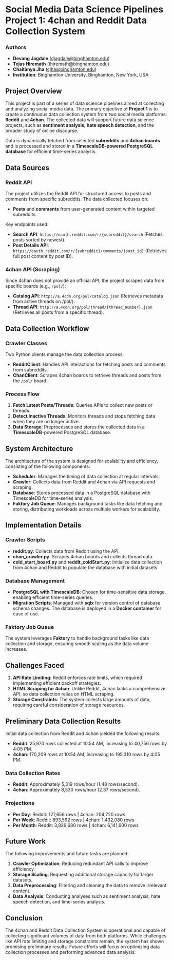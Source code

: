# Social Media Data Science Pipelines Project 1: 4chan and Reddit Data Collection System

### Authors
- **Devang Jagdale** (djagdale@binghamton.edu)
- **Tejas Hiremath** (thiremath@binghamton.edu)
- **Chaitanya Jha** (cjha@binghamton.edu)
- **Institution**: Binghamton University, Binghamton, New York, USA

## Project Overview

This project is part of a series of data science pipelines aimed at collecting and analyzing social media data. The primary objective of **Project 1** is to create a continuous data collection system from two social media platforms: **Reddit** and **4chan**. The collected data will support future data science projects, such as **sentiment analysis**, **hate speech detection**, and the broader study of online discourse.

Data is dynamically fetched from selected **subreddits** and **4chan boards** and is processed and stored in a **TimescaleDB-powered PostgreSQL database** for efficient time-series analysis.

## Data Sources

### Reddit API
The project utilizes the Reddit API for structured access to posts and comments from specific subreddits. The data collected focuses on:
- **Posts** and **comments** from user-generated content within targeted subreddits.
  
Key endpoints used:
- **Search API**: `https://oauth.reddit.com/r/{subreddit}/search` (Fetches posts sorted by newest).
- **Post Details API**: `https://oauth.reddit.com/r/{subreddit}/comments/{post_id}` (Retrieves full post content by post ID).

### 4chan API (Scraping)
Since 4chan does not provide an official API, the project scrapes data from specific boards (e.g., `/pol/`):
- **Catalog API**: `http://a.4cdn.org/pol/catalog.json` (Retrieves metadata from active threads on /pol/).
- **Thread API**: `http://a.4cdn.org/pol/thread/{thread_number}.json` (Retrieves all posts from a specific thread).

## Data Collection Workflow

### Crawler Classes
Two Python clients manage the data collection process:
- **RedditClient**: Handles API interactions for fetching posts and comments from subreddits.
- **ChanClient**: Scrapes 4chan boards to retrieve threads and posts from the `/pol/` board.

### Process Flow
1. **Fetch Latest Posts/Threads**: Queries APIs to collect new posts or threads.
2. **Detect Inactive Threads**: Monitors threads and stops fetching data when they are no longer active.
3. **Data Storage**: Preprocesses and stores the collected data in a **TimescaleDB**-powered PostgreSQL database.

## System Architecture

The architecture of the system is designed for scalability and efficiency, consisting of the following components:

- **Scheduler**: Manages the timing of data collection at regular intervals.
- **Crawler**: Collects data from Reddit and 4chan via API requests and scraping.
- **Database**: Stores processed data in a PostgreSQL database with TimescaleDB for time-series analysis.
- **Faktory Job Queue**: Manages background tasks like data fetching and storing, distributing workloads across multiple workers for scalability.

## Implementation Details

### Crawler Scripts
- **reddit.py**: Collects data from Reddit using the API.
- **chan_crawler.py**: Scrapes 4chan boards and collects thread data.
- **cold_start_board.py** and **reddit_coldStart.py**: Initialize data collection from 4chan and Reddit to populate the database with initial datasets.

### Database Management
- **PostgreSQL with TimescaleDB**: Chosen for time-sensitive data storage, enabling efficient time-series queries.
- **Migration Scripts**: Managed with **sqlx** for version control of database schema changes. The database is deployed in a **Docker container** for ease of use.

### Faktory Job Queue
The system leverages **Faktory** to handle background tasks like data collection and storage, ensuring smooth scaling as the data volume increases.

## Challenges Faced

1. **API Rate Limiting**: Reddit enforces rate limits, which required implementing efficient backoff strategies.
2. **HTML Scraping for 4chan**: Unlike Reddit, 4chan lacks a comprehensive API, so data collection relies on HTML scraping.
3. **Storage Constraints**: The system collects large amounts of data, requiring careful consideration of storage resources.

## Preliminary Data Collection Results

Initial data collection from Reddit and 4chan yielded the following results:

- **Reddit**: 25,970 rows collected at 10:54 AM, increasing to 40,756 rows by 4:05 PM.
- **4chan**: 170,209 rows at 10:54 AM, increasing to 195,310 rows by 4:05 PM.

### Data Collection Rates
- **Reddit**: Approximately 5,319 rows/hour (1.48 rows/second).
- **4chan**: Approximately 8,530 rows/hour (2.37 rows/second).

### Projections
- **Per Day**: Reddit: 127,656 rows | 4chan: 204,720 rows
- **Per Week**: Reddit: 893,592 rows | 4chan: 1,432,080 rows
- **Per Month**: Reddit: 3,829,680 rows | 4chan: 6,141,600 rows

## Future Work

The following improvements and future tasks are planned:
1. **Crawler Optimization**: Reducing redundant API calls to improve efficiency.
2. **Storage Scaling**: Requesting additional storage capacity for larger datasets.
3. **Data Preprocessing**: Filtering and cleaning the data to remove irrelevant content.
4. **Data Analysis**: Conducting analyses such as sentiment analysis, hate speech detection, and time-series analysis.

## Conclusion

The 4chan and Reddit Data Collection System is operational and capable of collecting significant volumes of data from both platforms. While challenges like API rate limiting and storage constraints remain, the system has shown promising preliminary results. Future efforts will focus on optimizing data collection processes and performing advanced data analysis.